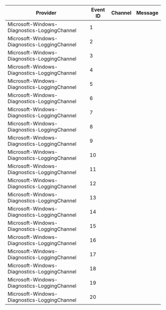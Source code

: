 Provider                                      |  Event ID  |  Channel  |  Message
----------------------------------------------|------------|-----------|---------
Microsoft-Windows-Diagnostics-LoggingChannel  |  1         |           |
Microsoft-Windows-Diagnostics-LoggingChannel  |  2         |           |
Microsoft-Windows-Diagnostics-LoggingChannel  |  3         |           |
Microsoft-Windows-Diagnostics-LoggingChannel  |  4         |           |
Microsoft-Windows-Diagnostics-LoggingChannel  |  5         |           |
Microsoft-Windows-Diagnostics-LoggingChannel  |  6         |           |
Microsoft-Windows-Diagnostics-LoggingChannel  |  7         |           |
Microsoft-Windows-Diagnostics-LoggingChannel  |  8         |           |
Microsoft-Windows-Diagnostics-LoggingChannel  |  9         |           |
Microsoft-Windows-Diagnostics-LoggingChannel  |  10        |           |
Microsoft-Windows-Diagnostics-LoggingChannel  |  11        |           |
Microsoft-Windows-Diagnostics-LoggingChannel  |  12        |           |
Microsoft-Windows-Diagnostics-LoggingChannel  |  13        |           |
Microsoft-Windows-Diagnostics-LoggingChannel  |  14        |           |
Microsoft-Windows-Diagnostics-LoggingChannel  |  15        |           |
Microsoft-Windows-Diagnostics-LoggingChannel  |  16        |           |
Microsoft-Windows-Diagnostics-LoggingChannel  |  17        |           |
Microsoft-Windows-Diagnostics-LoggingChannel  |  18        |           |
Microsoft-Windows-Diagnostics-LoggingChannel  |  19        |           |
Microsoft-Windows-Diagnostics-LoggingChannel  |  20        |           |